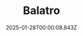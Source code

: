 ---
title: "Balatro"
id: 2379780
date: 2025-01-28T00:00:08.843Z
link: games/steam/recent/balatro
image: http://media.steampowered.com/steamcommunity/public/images/apps/2379780/b6018068070ab0e23561694c11f7950dd6f4c752.jpg
playtime_2weeks: 362
playtime_forever: 5845
playtime_windows_forever: 0
playtime_mac_forever: 192
playtime_linux_forever: 5653
playtime_deck_forever: 5653
---